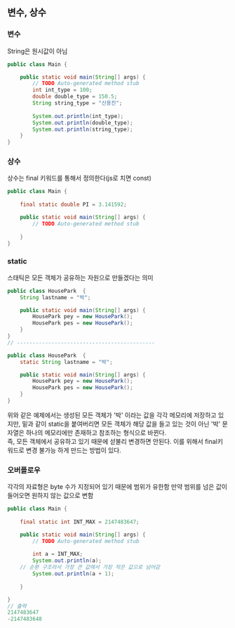 ## 변수, 상수

### 변수
String은 원시값이 아님
```java
public class Main {

	public static void main(String[] args) {
		// TODO Auto-generated method stub
		int int_type = 100;
		double double_type = 150.5;
		String string_type = "신용진";
		
		System.out.println(int_type);
		System.out.println(double_type);
		System.out.println(string_type);
	}
}
```

### 상수
상수는 final 키워드를 통해서 정의한다(js로 치면 const)   
```java
public class Main {
	
	final static double PI = 3.141592;

	public static void main(String[] args) {
		// TODO Auto-generated method stub
		
	}
}
```

### static
스태틱은 모든 객체가 공유하는 자원으로 만들겠다는 의미
```java
public class HousePark  {
    String lastname = "박";

    public static void main(String[] args) {
        HousePark pey = new HousePark();
        HousePark pes = new HousePark();
    }
}
// --------------------------------------------

public class HousePark  {
    static String lastname = "박";

    public static void main(String[] args) {
        HousePark pey = new HousePark();
        HousePark pes = new HousePark();
    }
}
```  
위와 같은 예제에서는 생성된 모든 객체가 '박' 이라는 값을 각각 메모리에 저장하고 있지만, 밑과 같이 static을 붙여버리면 모든 객체가 해당 값을 들고 있는 것이 아닌 '박' 문자열은 하나의 메모리에만 존재하고 참조하는 형식으로 바뀐다.   
즉, 모든 객체에서 공유하고 있기 때문에 섣불리 변경하면 안된다. 이를 위해서 final키워드로 변경 불가능 하게 만드는 방법이 있다.

### 오버플로우
각각의 자료형은 byte 수가 지정되어 있기 때문에 범위가 유한함 만약 범위를 넘은 값이 들어오면 원하지 않는 값으로 변함
```java
public class Main {
	
	final static int INT_MAX = 2147483647;

	public static void main(String[] args) {
		// TODO Auto-generated method stub
		
		int a = INT_MAX;
		System.out.println(a);
    // 순환 구조라서 가장 큰 값에서 가장 작은 값으로 넘어감
		System.out.println(a + 1);
		
	}

}
// 출력
2147483647
-2147483648

```

